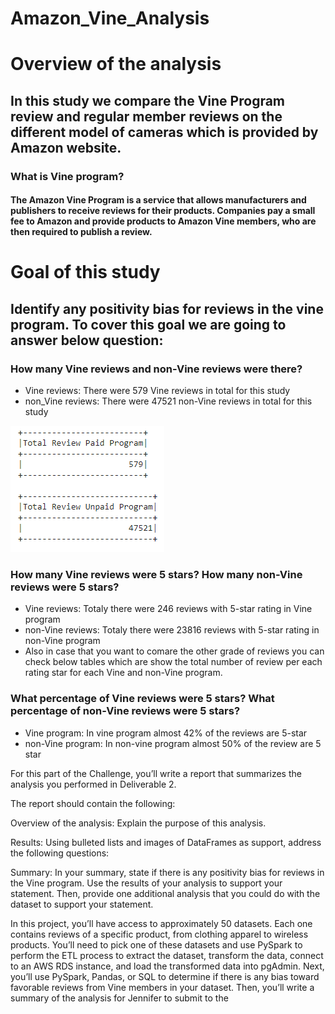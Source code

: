 # Amazon_Vine_Analysis

# Overview of the analysis
## In this study we compare the Vine Program review and regular member reviews on the different model of cameras which is provided by Amazon website.
### What is Vine program?
#### The Amazon Vine Program is a service that allows manufacturers and publishers to receive reviews for their products. Companies pay a small fee to Amazon and provide products to Amazon Vine members, who are then required to publish a review.
# Goal of this study
## Identify any positivity bias for reviews in the vine program. To cover this goal we are going to answer below question:
### How many Vine reviews and non-Vine reviews were there?
- Vine reviews: There were 579 Vine reviews in total for this study
- non_Vine reviews: There were 47521 non-Vine reviews in total for this study

![total_review](https://github.com/reza-ya57/Amazon_Vine_Analysis/blob/main/total_review_paid_unpaid.png)
### How many Vine reviews were 5 stars? How many non-Vine reviews were 5 stars?
- Vine reviews: Totaly there were 246 reviews with 5-star rating in Vine program
- non-Vine reviews: Totaly there were 23816 reviews with 5-star rating in non-Vine program
- Also in case that you want to comare the other grade of reviews you can check below tables which are show the total number of review per each rating star for each Vine and non-Vine program.
### What percentage of Vine reviews were 5 stars? What percentage of non-Vine reviews were 5 stars?
- Vine program: In vine program almost 42% of the reviews are 5-star
- non-Vine program: In non-vine program almost 50% of the review are 5 star




For this part of the Challenge, you’ll write a report that summarizes the analysis you performed in Deliverable 2.

The report should contain the following:

Overview of the analysis: Explain the purpose of this analysis.

Results: Using bulleted lists and images of DataFrames as support, address the following questions:

Summary: In your summary, state if there is any positivity bias for reviews in the Vine program. Use the results of your analysis to support your statement. Then, provide one additional analysis that you could do with the dataset to support your statement.

In this project, you’ll have access to approximately 50 datasets. Each one contains reviews of a specific product, from clothing apparel to wireless products. You’ll need to pick one of these datasets and use PySpark to perform the ETL process to extract the dataset, transform the data, connect to an AWS RDS instance, and load the transformed data into pgAdmin. Next, you’ll use PySpark, Pandas, or SQL to determine if there is any bias toward favorable reviews from Vine members in your dataset. Then, you’ll write a summary of the analysis for Jennifer to submit to the

